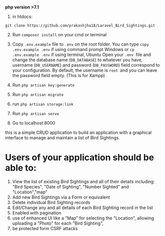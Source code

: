 
**php version >7.1**

1) in htdocs:
```
git clone https://github.com/prakashjha18/Laravel_Bird_Sightings.git
```
2) Run ```composer install``` on your cmd or terminal

3) Copy ```.env.example``` file to ```.env``` on the root folder. You can type ```copy .env.example .env``` if using command prompt Windows     or ```cp .env.example .env``` if using terminal, Ubuntu
 Open your ```.env ```file and change the database name (```DB_DATABASE```) to whatever you have, username (```DB_USERNAME```) and password  (```DB_PASSWORD```) field correspond to your configuration. 
 By default, the username is ```root ```and you can leave the password field empty. (This is for Xampp) 

4) Run ```php artisan key:generate```
5) Run ```php artisan migrate```
6) run ```php artisan storage:link```
6) Run ```php artisan serve```
7) Go to localhost:8000

this is a simple CRUD application to build an application with a graphical interface to manage and maintain a list of Bird Sightings.

# Users of your application should be able to:

1. View the list of existing Bird Sightings and all of their details including: "Bird Species", "Date of Sighting", "Number Sighted" and "Location","map"
2. Add new Bird Sightings via a Form or equivalent
3. Delete individual Bird Sighting records
4. Edit/Change any and all details of each Bird Sighting record in the list
5. Enabled with pagination
6. use of enhanced UI like a "Map" for selecting the "Location", allowing uploading a "Photo" for each "Bird Sighting",
7. be protected form CSRF attacks
